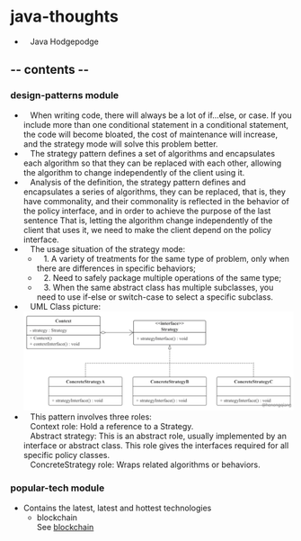 # java-thoughts
 * &nbsp;&nbsp; Java Hodgepodge

## -- contents --
 
### design-patterns module
 * &nbsp;&nbsp; When writing code, there will always be a lot of if...else, or case. If you include more than 
 one conditional statement in a conditional statement, the code will become bloated, the cost of maintenance will increase, 
 and the strategy mode will solve this problem better.  
 * &nbsp;&nbsp; The strategy pattern defines a set of algorithms and encapsulates each algorithm so that they can be 
 replaced with each other, allowing the algorithm to change independently of the client using it.
 * &nbsp;&nbsp; Analysis of the definition, the strategy pattern defines and encapsulates a series of algorithms, 
 they can be replaced, that is, they have commonality, and their commonality is reflected in the behavior of the 
 policy interface, and in order to achieve the purpose of the last sentence That is, letting the algorithm 
 change independently of the client that uses it, we need to make the client depend on the policy interface.
 * &nbsp;&nbsp; The usage situation of the strategy mode:  
   * &nbsp;&nbsp; 1. A variety of treatments for the same type of problem, only when there are differences in specific behaviors;  
   * &nbsp;&nbsp; 2. Need to safely package multiple operations of the same type;  
   * &nbsp;&nbsp; 3. When the same abstract class has multiple subclasses, you need to use if-else or switch-case 
 to select a specific subclass.  
 * &nbsp;&nbsp; UML Class picture:  
 ![Image text](images/UMLClass.png)  
 * &nbsp;&nbsp; This pattern involves three roles:  
 &nbsp;&nbsp; Context role: Hold a reference to a Strategy.  
 &nbsp;&nbsp; Abstract strategy: This is an abstract role, usually implemented by an interface or abstract class. 
 This role gives the interfaces required for all specific policy classes.  
 &nbsp;&nbsp; ConcreteStrategy role: Wraps related algorithms or behaviors.  
 
### popular-tech module
 * Contains the latest, latest and hottest technologies
   * blockchain   
   See [blockchain](https://baike.baidu.com/item/区块链/13465666?fr=aladdin)